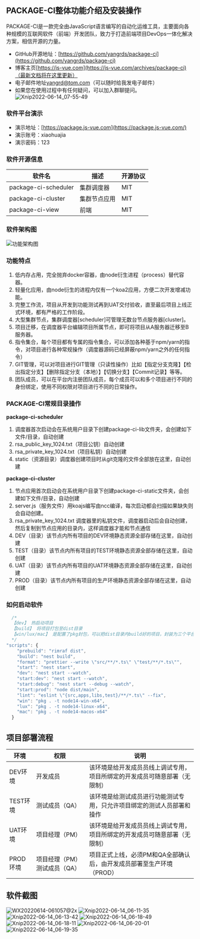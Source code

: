 ##  PACKAGE-CI整体功能介绍及安装操作
PACKAGE-CI是一款完全由JavaScript语言编写的自动化运维工具，主要面向各种规模的互联网软件（前端）开发团队，致力于打造前端项目DevOps一体化解决方案，相信开源的力量。
- GitHub开源地址：[https://github.com/yangrds/package-ci](https://github.com/yangrds/package-ci)
- 博客主页[https://js-vue.com](https://js-vue.com/archives/package-ci)（最新文档将在这里更新）
- 电子邮件地址[yangrd@tom.com](yangrd@tom.com)（可以随时给我发电子邮件）
- 如果您在使用过程中有任何疑问，可以加入群聊提问。
![Xnip2022-06-14_07-55-49](https://package-ci.oss-cn-shanghai.aliyuncs.com/images/Xnip2022-06-14_07-55-49.jpg)
### 软件平台演示
- 演示地址：[https://package.js-vue.com](https://package.js-vue.com/)
- 演示账号：xiaohuajia
- 演示密码：123
### 软件开源信息
|软件名|描述|开源协议|
|-------|-------|-------|
|package-ci-scheduler|集群调度器|MIT|
|package-ci-cluster|集群节点应用|MIT|
|package-ci-view|前端|MIT|
### 软件架构图
![功能架构图 ](https://package-ci.oss-cn-shanghai.aliyuncs.com/images/jg.svg)
### 功能特点
1. 低内存占用，完全抛弃docker容器，由node衍生进程（process）替代容器。
2. 轻量化应用，由node衍生的进程内仅有一个koa2应用，方便二次开发增减功能。
3. 完整工作流，项目从开发到功能测试再到UAT交付验收，直至最后项目上线正式环境，都有严格的工作阶段。
4. 大型集群节点，集群调度器[scheduler]可管理无数台节点服务器[cluster]。
5. 项目迁移，在调度器平台编辑项目所属节点，即可将项目从A服务器迁移至B服务器。
6. 指令集合，每个项目都有专属的指令集合，可以添加各种基于npm/yarn的指令，对项目进行各种常规操作（调度器源码已经屏蔽npm/yarn之外的任何指令）
7. GIT管理，可以对项目进行GIT管理（只读性操作）比如【指定分支克隆】【检出指定分支】【删除指定分支（本地）】【切换分支】【Commit记录】等等。
8. 团队成员，可以在平台内注册团队成员，每个成员可以和多个项目进行不同的身份绑定，使用不同权限对项目进行不同的日常操作。
### PACKAGE-CI常规目录操作
**package-ci-scheduler**
1. 调度器首次启动会在系统用户目录下创建package-ci-lib文件夹，会创建如下文件/目录，自动创建
1. rsa_public_key_1024.txt（项目公钥）自动创建
1. rsa_private_key_1024.txt（项目私钥）自动创建
1. static（资源目录）调度器创建项目时从git克隆的文件全部放在这里，自动创建

**package-ci-cluster**
1. 节点应用首次启动会在系统用户目录下创建package-ci-static文件夹，会创建如下文件/目录，自动创建
2. server.js（服务文件）用koajs编写由ncc编译，每次启动都会扫描如果缺失则会自动创建。
3. rsa_private_key_1024.txt 调度器里的私钥文件，调度器启动后会自动创建，然后复制到节点应用的目录内，这样调度器才能和节点通信
4. DEV（目录）该节点内所有项目的DEV环境静态资源全部存储在这里，自动创建
5. TEST（目录）该节点内所有项目的TEST环境静态资源全部存储在这里，自动创建
6. UAT（目录）该节点内所有项目的UAT环境静态资源全部存储在这里，自动创建
7. PROD（目录）该节点内所有项目的生产环境静态资源全部存储在这里，自动创建

### 如何启动软件
```javascript
  /*  
  【dev】 热启动项目
  【build】 将项目打包至dist目录
  【win/lux/mac】 是配置了pkg封包，可以把dist目录内build好的项目，封装为三个平台的可执行应用。
  */
"scripts": {
    "prebuild": "rimraf dist",
    "build": "nest build",
    "format": "prettier --write \"src/**/*.ts\" \"test/**/*.ts\"",
    "start": "nest start",
    "dev": "nest start --watch", 
    "start:dev": "nest start --watch",
    "start:debug": "nest start --debug --watch",
    "start:prod": "node dist/main",
    "lint": "eslint \"{src,apps,libs,test}/**/*.ts\" --fix",
    "win": "pkg . -t node14-win-x64",
    "lux": "pkg . -t node14-linux-x64",
    "mac": "pkg . -t node14-macos-x64"
  }
```
## 项目部署流程
| 环境     | 权限                         | 说明                                                                       |
| -------- | ---------------------------- | -------------------------------------------------------------------------- |
| DEV环境  | 开发成员                     | 该环境是给开发成员员线上调试专用，项目所绑定的开发成员可随意部署（无限制） |
| TEST环境 | 测试成员（QA）               | 该环境是给测试成员进行功能测试专用，只允许项目绑定的测试人员部署和操作     |
| UAT环境  | 项目经理（PM）               | 该环境是给开发成员员线上调试专用，项目所绑定的开发成员可随意部署（无限制） |
| PROD环境 | 项目经理（PM）测试成员（QA） | 项目正式上线，必须PM和QA全部确认后，由开发成员部署至生产环境（PROD）       |
## 软件截图
![WX20220614-061057@2x](https://package-ci.oss-cn-shanghai.aliyuncs.com/images/WX20220614-061057@2x.png)
![Xnip2022-06-14_06-11-35](https://package-ci.oss-cn-shanghai.aliyuncs.com/images/Xnip2022-06-14_06-11-35.jpg)
![Xnip2022-06-14_06-13-42](https://package-ci.oss-cn-shanghai.aliyuncs.com/images/Xnip2022-06-14_06-13-42.jpg)
![Xnip2022-06-14_06-18-49](https://package-ci.oss-cn-shanghai.aliyuncs.com/images/Xnip2022-06-14_06-18-49.jpg)
![Xnip2022-06-14_06-18-11](https://package-ci.oss-cn-shanghai.aliyuncs.com/images/Xnip2022-06-14_06-18-11.jpg)
![Xnip2022-06-14_06-20-01](https://package-ci.oss-cn-shanghai.aliyuncs.com/images/Xnip2022-06-14_06-20-01.jpg)
![Xnip2022-06-14_06-19-35](https://package-ci.oss-cn-shanghai.aliyuncs.com/images/Xnip2022-06-14_06-19-35.jpg)